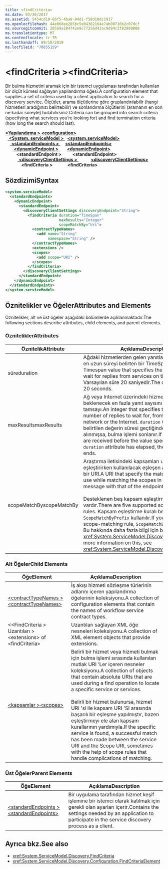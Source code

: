 ```yaml
---
title: <findCriteria>
ms.date: 03/30/2017
ms.assetid: 5454cd19-6bf5-4ba8-94d1-f58d10dc1917
ms.openlocfilehash: 44e068ee205bc5e04382164e7ab00716b2c07dcf
ms.sourcegitcommit: 205b9a204742e9c77256d43ac9d94c3f82909808
ms.translationtype: MT
ms.contentlocale: tr-TR
ms.lasthandoff: 09/10/2019
ms.locfileid: "70855159"
---
```

# <a name="findcriteria"></a><span data-ttu-id="ab821-101">\<findCriteria ></span><span class="sxs-lookup"><span data-stu-id="ab821-101">\<findCriteria></span></span>
<span data-ttu-id="ab821-102">Bir bulma hizmetini aramak için bir istemci uygulaması tarafından kullanılan bir ölçüt kümesi sağlayan yapılandırma öğesi.</span><span class="sxs-lookup"><span data-stu-id="ab821-102">A configuration element that supplies a set of criteria used by a client application to search for a discovery service.</span></span> <span data-ttu-id="ab821-103">Ölçütler, arama ölçütlerine göre gruplandırılabilir (hangi hizmetleri aradığınızı belirtebilir) ve sonlandırma ölçütlerini (aramanın en son ne kadar süreyle) bulabilirsiniz.</span><span class="sxs-lookup"><span data-stu-id="ab821-103">Criteria can be grouped into search criteria (specifying what services you’re looking for) and find termination criteria (how long the search should last).</span></span>  
  
<span data-ttu-id="ab821-104">[ **\<Yapılandırma >** ](../configuration-element.md)</span><span class="sxs-lookup"><span data-stu-id="ab821-104">[**\<configuration>**](../configuration-element.md)</span></span>\
<span data-ttu-id="ab821-105">&nbsp;&nbsp;[ **\<System. serviceModel >** ](system-servicemodel.md)</span><span class="sxs-lookup"><span data-stu-id="ab821-105">&nbsp;&nbsp;[**\<system.serviceModel>**](system-servicemodel.md)</span></span>\
<span data-ttu-id="ab821-106">&nbsp;&nbsp;&nbsp;&nbsp;[ **\<standardEndpoints >** ](standardendpoints.md)</span><span class="sxs-lookup"><span data-stu-id="ab821-106">&nbsp;&nbsp;&nbsp;&nbsp;[**\<standardEndpoints>**](standardendpoints.md)</span></span>\
<span data-ttu-id="ab821-107">&nbsp;&nbsp;&nbsp;&nbsp;&nbsp;&nbsp;[ **\<dynamicEndpoint >** ](dynamicendpoint.md)</span><span class="sxs-lookup"><span data-stu-id="ab821-107">&nbsp;&nbsp;&nbsp;&nbsp;&nbsp;&nbsp;[**\<dynamicEndpoint>**](dynamicendpoint.md)</span></span>\
<span data-ttu-id="ab821-108">&nbsp;&nbsp;&nbsp;&nbsp;&nbsp;&nbsp;&nbsp;&nbsp; **\<standardEndpoint >** </span><span class="sxs-lookup"><span data-stu-id="ab821-108">&nbsp;&nbsp;&nbsp;&nbsp;&nbsp;&nbsp;&nbsp;&nbsp;**\<standardEndpoint>**</span></span>\
<span data-ttu-id="ab821-109">&nbsp;&nbsp;&nbsp;&nbsp;&nbsp;&nbsp;&nbsp;&nbsp;&nbsp;&nbsp;[ **\<discoveryClientSettings >** ](discoveryclientsettings.md)</span><span class="sxs-lookup"><span data-stu-id="ab821-109">&nbsp;&nbsp;&nbsp;&nbsp;&nbsp;&nbsp;&nbsp;&nbsp;&nbsp;&nbsp;[**\<discoveryClientSettings>**](discoveryclientsettings.md)</span></span>\
<span data-ttu-id="ab821-110">&nbsp;&nbsp;&nbsp;&nbsp;&nbsp;&nbsp;&nbsp;&nbsp;&nbsp;&nbsp;&nbsp;&nbsp; **\<findCriteria >**</span><span class="sxs-lookup"><span data-stu-id="ab821-110">&nbsp;&nbsp;&nbsp;&nbsp;&nbsp;&nbsp;&nbsp;&nbsp;&nbsp;&nbsp;&nbsp;&nbsp;**\<findCriteria>**</span></span>  
  
## <a name="syntax"></a><span data-ttu-id="ab821-111">Sözdizimi</span><span class="sxs-lookup"><span data-stu-id="ab821-111">Syntax</span></span>  
  
```xml  
<system.serviceModel>
  <standardEndpoints>
    <dynamicEndpoint>
      <standardEndpoint>
        <discoveryClientSettings discoveryEndpoint="String">
          <findCriteria duration="TimeSpan"
                        maxResults="Integer"
                        scopeMatchBy="Uri">
            <contractTypeNames>
              <add name="String"
                   namespace="String" />
            </contractTypeNames>
            <extensions />
            <scopes>
              <add scope="URI" />
            </scopes>
          </findCriteria>
        </discoveryClientSettings>
      </standardEndpoint>
    </dynamicEndpoint>
  </standardEndpoints>
</system.serviceModel>
```  
  
## <a name="attributes-and-elements"></a><span data-ttu-id="ab821-112">Öznitelikler ve Öğeler</span><span class="sxs-lookup"><span data-stu-id="ab821-112">Attributes and Elements</span></span>  
 <span data-ttu-id="ab821-113">Öznitelikler, alt ve üst öğeler aşağıdaki bölümlerde açıklanmaktadır.</span><span class="sxs-lookup"><span data-stu-id="ab821-113">The following sections describe attributes, child elements, and parent elements.</span></span>  
  
### <a name="attributes"></a><span data-ttu-id="ab821-114">Öznitelikler</span><span class="sxs-lookup"><span data-stu-id="ab821-114">Attributes</span></span>  
  
|<span data-ttu-id="ab821-115">Öznitelik</span><span class="sxs-lookup"><span data-stu-id="ab821-115">Attribute</span></span>|<span data-ttu-id="ab821-116">Açıklama</span><span class="sxs-lookup"><span data-stu-id="ab821-116">Description</span></span>|  
|---------------|-----------------|  
|<span data-ttu-id="ab821-117">süre</span><span class="sxs-lookup"><span data-stu-id="ab821-117">duration</span></span>|<span data-ttu-id="ab821-118">Ağdaki hizmetlerden gelen yanıtlar için beklenecek en uzun süreyi belirten bir TimeSpan değeri.</span><span class="sxs-lookup"><span data-stu-id="ab821-118">A Timespan value that specifies the maximum time to wait for replies from services on the network.</span></span> <span data-ttu-id="ab821-119">Varsayılan süre 20 saniyedir.</span><span class="sxs-lookup"><span data-stu-id="ab821-119">The default duration is 20 seconds.</span></span>|  
|<span data-ttu-id="ab821-120">maxResults</span><span class="sxs-lookup"><span data-stu-id="ab821-120">maxResults</span></span>|<span data-ttu-id="ab821-121">Ağ veya Internet üzerindeki hizmetlerden, beklenecek en fazla yanıt sayısını belirten bir tamsayı.</span><span class="sxs-lookup"><span data-stu-id="ab821-121">An integer that specifies the maximum number of replies to wait for, from services on a network or the Internet.</span></span> <span data-ttu-id="ab821-122">`duration` Öznitelikte belirtilen değerin süresi geçtiğinde en fazla yanıt alınmışsa, bulma işlemi sonlanır.</span><span class="sxs-lookup"><span data-stu-id="ab821-122">If maximum replies are received before the value specified in the `duration` attribute has elapsed, the find operation ends.</span></span>|  
|<span data-ttu-id="ab821-123">scopeMatchBy</span><span class="sxs-lookup"><span data-stu-id="ab821-123">scopeMatchBy</span></span>|<span data-ttu-id="ab821-124">Araştırma iletisindeki kapsamları uç noktayla eşleştirirken kullanılacak eşleşen algoritmayı belirten bir URI.</span><span class="sxs-lookup"><span data-stu-id="ab821-124">A URI that specify the matching algorithm to use while matching the scopes in the Probe message with that of the endpoint.</span></span><br /><br /> <span data-ttu-id="ab821-125">Desteklenen beş kapsam eşleştirme kuralı vardır.</span><span class="sxs-lookup"><span data-stu-id="ab821-125">There are five supported scope-matching rules.</span></span> <span data-ttu-id="ab821-126">Kapsam eşleştirme kuralı belirtmezseniz, `ScopeMatchByPrefix` kullanılır.</span><span class="sxs-lookup"><span data-stu-id="ab821-126">If you do not specify a scope-matching rule, `ScopeMatchByPrefix` is used.</span></span> <span data-ttu-id="ab821-127">Bu hakkında daha fazla bilgi için bkz <xref:System.ServiceModel.Discovery.FindCriteria>.</span><span class="sxs-lookup"><span data-stu-id="ab821-127">For more information on this, see <xref:System.ServiceModel.Discovery.FindCriteria>.</span></span>|  
  
### <a name="child-elements"></a><span data-ttu-id="ab821-128">Alt Öğeler</span><span class="sxs-lookup"><span data-stu-id="ab821-128">Child Elements</span></span>  
  
|<span data-ttu-id="ab821-129">Öğe</span><span class="sxs-lookup"><span data-stu-id="ab821-129">Element</span></span>|<span data-ttu-id="ab821-130">Açıklama</span><span class="sxs-lookup"><span data-stu-id="ab821-130">Description</span></span>|  
|-------------|-----------------|  
|[<span data-ttu-id="ab821-131">\<contractTypeNames ></span><span class="sxs-lookup"><span data-stu-id="ab821-131">\<contractTypeNames></span></span>](contracttypenames.md)|<span data-ttu-id="ab821-132">İş akışı hizmeti sözleşme türlerinin adlarını içeren yapılandırma öğelerinin koleksiyonu.</span><span class="sxs-lookup"><span data-stu-id="ab821-132">A collection of configuration elements that contain the names of workflow service contract types.</span></span>|  
|<span data-ttu-id="ab821-133">\<\<FindCriteria > Uzantıları ></span><span class="sxs-lookup"><span data-stu-id="ab821-133">\<extensions> of \<findCriteria></span></span>|<span data-ttu-id="ab821-134">Uzantıları sağlayan XML öğe nesneleri koleksiyonu.</span><span class="sxs-lookup"><span data-stu-id="ab821-134">A collection of XML element objects that provide extensions.</span></span>|  
|[<span data-ttu-id="ab821-135">\<kapsamlar ></span><span class="sxs-lookup"><span data-stu-id="ab821-135">\<scopes></span></span>](scopes.md)|<span data-ttu-id="ab821-136">Belirli bir hizmet veya hizmeti bulmak için bulma işlemi sırasında kullanılan mutlak URI 'Ler içeren nesneler koleksiyonu.</span><span class="sxs-lookup"><span data-stu-id="ab821-136">A collection of objects that contain absolute URIs that are used during a find operation to locate a specific service or services.</span></span><br /><br /> <span data-ttu-id="ab821-137">Belirli bir hizmet bulunursa, hizmet URI 'si ile kapsam URI 'SI arasında başarılı bir eşleşme yapılmıştır, bazen eşleştirmeyi ele alan kapsam kurallarının yardımıyla.</span><span class="sxs-lookup"><span data-stu-id="ab821-137">If the specific service is found, a successful match has been made between the service URI and the Scope URI, sometimes with the help of scope rules that handle complications of matching.</span></span>|  
  
### <a name="parent-elements"></a><span data-ttu-id="ab821-138">Üst Öğeler</span><span class="sxs-lookup"><span data-stu-id="ab821-138">Parent Elements</span></span>  
  
|<span data-ttu-id="ab821-139">Öğe</span><span class="sxs-lookup"><span data-stu-id="ab821-139">Element</span></span>|<span data-ttu-id="ab821-140">Açıklama</span><span class="sxs-lookup"><span data-stu-id="ab821-140">Description</span></span>|  
|-------------|-----------------|  
|[<span data-ttu-id="ab821-141">\<standardEndpoints ></span><span class="sxs-lookup"><span data-stu-id="ab821-141">\<standardEndpoints></span></span>](standardendpoints.md)|<span data-ttu-id="ab821-142">Bir uygulama tarafından hizmet keşif işlemine bir istemci olarak katılmak için gerekli olan ayarları içerir.</span><span class="sxs-lookup"><span data-stu-id="ab821-142">Contains the settings needed by an application to participate in the service discovery process as a client.</span></span>|  
  
## <a name="see-also"></a><span data-ttu-id="ab821-143">Ayrıca bkz.</span><span class="sxs-lookup"><span data-stu-id="ab821-143">See also</span></span>

- <xref:System.ServiceModel.Discovery.FindCriteria>
- <xref:System.ServiceModel.Discovery.Configuration.FindCriteriaElement>
